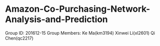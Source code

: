 # Amazon-Co-Purchasing-Network-Analysis-and-Prediction
Group ID: 201612-15 Group Members: Ke Ma(km3194) Xinwei Li(xl2601) Qi Chen(qc2217)

